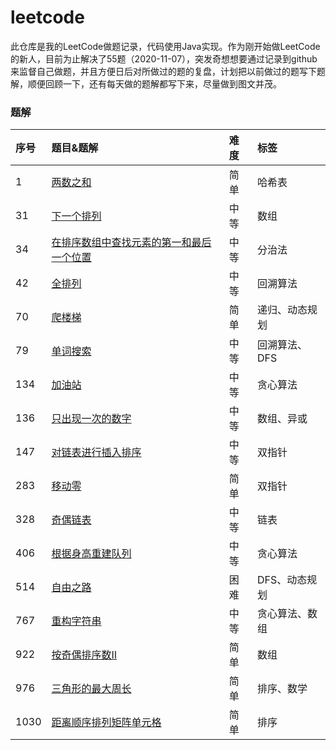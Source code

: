 # leetcode
此仓库是我的LeetCode做题记录，代码使用Java实现。作为刚开始做LeetCode的新人，目前为止解决了55题（2020-11-07），突发奇想想要通过记录到github来监督自己做题，并且方便日后对所做过的题的复盘，计划把以前做过的题写下题解，顺便回顾一下，还有每天做的题解都写下来，尽量做到图文并茂。



### 题解

| 序号 | 题目&题解                                                     |  难度  | 标签 |
| :----------------------- | :----------------------- | :----  | :---- |
| 1 | [两数之和](https://github.com/hinkleung/leetcode/blob/main/1-两数之和/1-solution.md) |  简单  | 哈希表 |
| 31 | [下一个排列](https://github.com/hinkleung/leetcode/blob/main/31-下一个排列/31-solution.md) |  中等  | 数组 |
| 34 | [在排序数组中查找元素的第一和最后一个位置](https://github.com/hinkleung/leetcode/blob/main/34-在排序数组中查找元素的第一和最后一个位置/34-solution.md) | 中等 | 分治法 |
| 42 | [全排列](https://github.com/hinkleung/leetcode/blob/main/46-全排列/46-solution.md) |  中等  | 回溯算法 |
| 70 | [爬楼梯](https://github.com/hinkleung/leetcode/blob/main/70-爬楼梯/70-solution.md) | 简单 | 递归、动态规划 |
| 79 | [单词搜索](https://github.com/hinkleung/leetcode/blob/main/79-单词搜索/79-solution.md) |  中等  | 回溯算法、DFS |
| 134 | [加油站](https://github.com/hinkleung/leetcode/blob/main/134-加油站/134-solution.md) | 中等 | 贪心算法 |
| 136 | [只出现一次的数字](https://github.com/hinkleung/leetcode/blob/main/136-只出现一次的数字/136-solution.md) |  中等  | 数组、异或 |
| 147 | [对链表进行插入排序](https://github.com/hinkleung/leetcode/blob/main/147-对链表进行插入排序/147-solution.md) | 中等 | 双指针 |
| 283 | [移动零](https://github.com/hinkleung/leetcode/blob/main/283-移动零/283-solution.md) | 简单 | 双指针 |
| 328 | [奇偶链表](https://github.com/hinkleung/leetcode/blob/main/328-奇偶链表/328-solution.md) | 中等 | 链表 |
| 406 | [根据身高重建队列](https://github.com/hinkleung/leetcode/blob/main/406-根据身高重建队列/406-solution.md) | 中等 | 贪心算法 |
| 514 | [自由之路](https://github.com/hinkleung/leetcode/blob/main/514-自由之路/514-solution.md) |  困难  | DFS、动态规划 |
| 767 | [重构字符串](https://github.com/hinkleung/leetcode/blob/main/767-重构字符串/767-solution.md) | 中等 | 贪心算法、数组 |
| 922 | [按奇偶排序数II](https://github.com/hinkleung/leetcode/blob/main/922-按奇偶排序数II/922-solution.md) | 简单 | 数组 |
| 976 | [三角形的最大周长](https://github.com/hinkleung/leetcode/blob/main/976-三角形的最大周长/976-solution.md) | 简单 | 排序、数学 |
| 1030 | [距离顺序排列矩阵单元格](https://github.com/hinkleung/leetcode/blob/main/1030-距离顺序排列矩阵单元格/1030-solution.md) | 简单 | 排序 |
